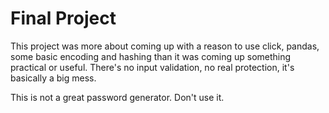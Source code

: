 # Final Project
This project was more about coming up with a reason to use click, pandas, some basic encoding and hashing 
than it was coming up something practical or useful. There's no input validation, no real protection, 
it's basically a big mess.

This is not a great password generator. Don't use it.
